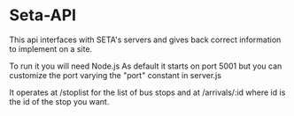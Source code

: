 # Seta-API
This api interfaces with SETA's servers and gives back correct information to implement on a site.

To run it you will need Node.js
As default it starts on port 5001 but you can customize the port varying the "port" constant in server.js

It operates at /stoplist for the list of bus stops and at /arrivals/:id where id is the id of the stop you want.
